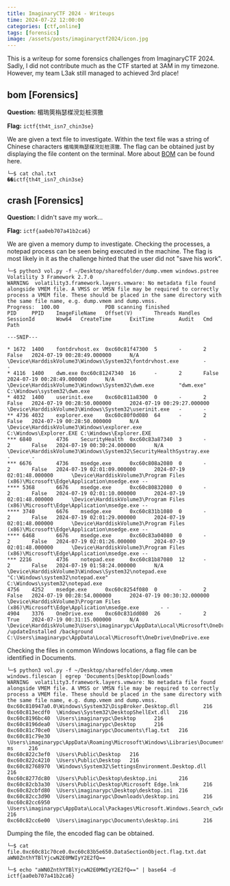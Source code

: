```yaml
---
title: ImaginaryCTF 2024 - Writeups
time: 2024-07-22 12:00:00
categories: [ctf,online]
tags: [forensics]
image: /assets/posts/imaginaryctf2024/icon.jpg
---
```


This is a writeup for some forensics challenges from ImaginaryCTF 2024. Sadly, I did not contribute much as the CTF started at 3AM in my timezone. However, my team L3ak still managed to achieved 3rd place!

## bom [Forensics]
**Question:** 楣瑦筴栴瑟楳渷彣桩渳獥

**Flag:** `ictf{th4t_isn7_chin3se}`

We are given a text file to investigate. Within the text file was a string of Chinese characters `楣瑦筴栴瑟楳渷彣桩渳獥`. The flag can be obtained just by displaying the file content on the terminal. More about [BOM](https://medium.com/@wanxiao1994/introduction-to-character-encoding-ab9186728820) can be found here.

```
└─$ cat chal.txt                                                         
��ictf{th4t_isn7_chin3se}
```

## crash [Forensics]
**Question:** I didn't save my work...

**Flag:** `ictf{aa0eb707a41b2ca6}`

We are given a memory dump to investigate. Checking the processes, a notepad process can be seen being executed in the machine. The flag is most likely in it as the challenge hinted that the user did not "save his work".

```
└─$ python3 vol.py -f ~/Desktop/sharedfolder/dump.vmem windows.pstree 
Volatility 3 Framework 2.7.0
WARNING  volatility3.framework.layers.vmware: No metadata file found alongside VMEM file. A VMSS or VMSN file may be required to correctly process a VMEM file. These should be placed in the same directory with the same file name, e.g. dump.vmem and dump.vmss.
Progress:  100.00               PDB scanning finished                        
PID     PPID    ImageFileName   Offset(V)       Threads Handles SessionId       Wow64   CreateTime      ExitTime        Audit   Cmd     Path

---SNIP---

* 1672  1400    fontdrvhost.ex  0xc60c81f47300  5       -       2       False   2024-07-19 00:28:49.000000      N/A     \Device\HarddiskVolume3\Windows\System32\fontdrvhost.exe        -       -
* 4116  1400    dwm.exe 0xc60c81247340  16      -       2       False   2024-07-19 00:28:49.000000      N/A     \Device\HarddiskVolume3\Windows\System32\dwm.exe        "dwm.exe"       C:\Windows\system32\dwm.exe
* 4032  1400    userinit.exe    0xc60c811a8300  0       -       2       False   2024-07-19 00:28:50.000000      2024-07-19 00:29:27.000000      \Device\HarddiskVolume3\Windows\System32\userinit.exe   -       -
** 4736 4032    explorer.exe    0xc60c80f0d080  64      -       2       False   2024-07-19 00:28:50.000000      N/A     \Device\HarddiskVolume3\Windows\explorer.exe    C:\Windows\Explorer.EXE C:\Windows\Explorer.EXE
*** 6840        4736    SecurityHealth  0xc60c83a87340  3       -       2       False   2024-07-19 00:30:24.000000      N/A     \Device\HarddiskVolume3\Windows\System32\SecurityHealthSystray.exe      -       -
*** 6676        4736    msedge.exe      0xc60c808a2080  0       -       2       False   2024-07-19 02:01:09.000000      2024-07-19 02:01:48.000000      \Device\HarddiskVolume3\Program Files (x86)\Microsoft\Edge\Application\msedge.exe --
**** 5368       6676    msedge.exe      0xc60c80832080  0       -       2       False   2024-07-19 02:01:10.000000      2024-07-19 02:01:48.000000      \Device\HarddiskVolume3\Program Files (x86)\Microsoft\Edge\Application\msedge.exe --
**** 3740       6676    msedge.exe      0xc60c831b1080  0       -       2       False   2024-07-19 02:01:29.000000      2024-07-19 02:01:48.000000      \Device\HarddiskVolume3\Program Files (x86)\Microsoft\Edge\Application\msedge.exe --
**** 6468       6676    msedge.exe      0xc60c83a04080  0       -       2       False   2024-07-19 02:01:26.000000      2024-07-19 02:01:48.000000      \Device\HarddiskVolume3\Program Files (x86)\Microsoft\Edge\Application\msedge.exe --
*** 2216        4736    notepad.exe     0xc60c81b87080  12      -       2       False   2024-07-19 01:58:24.000000      N/A     \Device\HarddiskVolume3\Windows\System32\notepad.exe    "C:\Windows\system32\notepad.exe"       C:\Windows\system32\notepad.exe
4756    4252    msedge.exe      0xc60c8254f080  0       -       2       False   2024-07-19 00:28:54.000000      2024-07-19 00:30:32.000000      \Device\HarddiskVolume3\Program Files (x86)\Microsoft\Edge\Application\msedge.exe       - -
4904    3376    OneDrive.exe    0xc60c831dd080  26      -       2       True    2024-07-19 00:31:15.000000      N/A     \Device\HarddiskVolume3\Users\imaginarypc\AppData\Local\Microsoft\OneDrive\OneDrive.exe  /updateInstalled /background      C:\Users\imaginarypc\AppData\Local\Microsoft\OneDrive\OneDrive.exe
```

Checking the files in common Windows locations, a flag file can be identified in Documents.

```
└─$ python3 vol.py -f ~/Desktop/sharedfolder/dump.vmem windows.filescan | egrep 'Documents|Desktop|Downloads'
WARNING  volatility3.framework.layers.vmware: No metadata file found alongside VMEM file. A VMSS or VMSN file may be required to correctly process a VMEM file. These should be placed in the same directory with the same file name, e.g. dump.vmem and dump.vmss.
0xc60c810947a0.0\Windows\System32\DispBroker.Desktop.dll        216
0xc60c813ecdf0  \Windows\System32\DesktopShellExt.dll   216
0xc60c8196bc40  \Users\imaginarypc\Desktop      216
0xc60c8196dea0  \Users\imaginarypc\Desktop      216
0xc60c81c70ce0  \Users\imaginarypc\Documents\flag.txt   216
0xc60c81c79e30  \Users\imaginarypc\AppData\Roaming\Microsoft\Windows\Libraries\Documents.library-ms     216
0xc60c822c3ef0  \Users\Public\Desktop   216
0xc60c822c4210  \Users\Public\Desktop   216
0xc60c82768970  \Windows\System32\SettingsEnvironment.Desktop.dll       216
0xc60c8277dc80  \Users\Public\Desktop\desktop.ini       216
0xc60c82cb3a30  \Users\Public\Desktop\Microsoft Edge.lnk        216
0xc60c82cbfd80  \Users\imaginarypc\Desktop\desktop.ini  216
0xc60c82cc3d90  \Users\imaginarypc\Downloads\desktop.ini        216
0xc60c82cc6950  \Users\imaginarypc\AppData\Local\Packages\Microsoft.Windows.Search_cw5n1h2txyewy\LocalState\AppIconCache\100\Microsoft_SkyDrive_Desktop 216
0xc60c82cc6e00  \Users\imaginarypc\Documents\desktop.ini        216    
```
Dumping the file, the encoded flag can be obtained.

```
└─$ cat file.0xc60c81c70ce0.0xc60c83b5e650.DataSectionObject.flag.txt.dat 
aWN0ZnthYTBlYjcwN2E0MWIyY2E2fQ==

└─$ echo "aWN0ZnthYTBlYjcwN2E0MWIyY2E2fQ==" | base64 -d
ictf{aa0eb707a41b2ca6}
```

